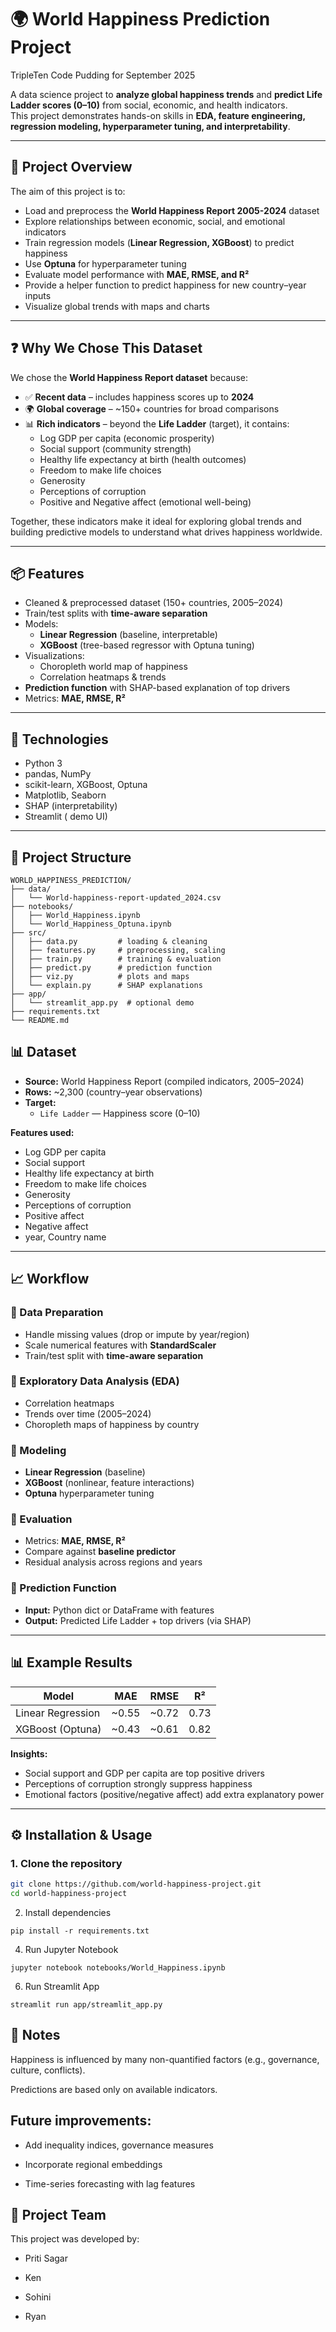 # 🌍 World Happiness Prediction Project

TripleTen Code Pudding for September 2025

A data science project to **analyze global happiness trends** and **predict Life Ladder scores (0–10)** from social, economic, and health indicators.  
This project demonstrates hands-on skills in **EDA, feature engineering, regression modeling, hyperparameter tuning, and interpretability**.

---

## 🚀 Project Overview

The aim of this project is to:

- Load and preprocess the **World Happiness Report 2005-2024** dataset
- Explore relationships between economic, social, and emotional indicators
- Train regression models (**Linear Regression, XGBoost**) to predict happiness
- Use **Optuna** for hyperparameter tuning
- Evaluate model performance with **MAE, RMSE, and R²**
- Provide a helper function to predict happiness for new country–year inputs
- Visualize global trends with maps and charts

---

## ❓ Why We Chose This Dataset

We chose the **World Happiness Report dataset** because:

- ✅ **Recent data** – includes happiness scores up to **2024**
- 🌍 **Global coverage** – ~150+ countries for broad comparisons
- 📊 **Rich indicators** – beyond the **Life Ladder** (target), it contains:
  - Log GDP per capita (economic prosperity)
  - Social support (community strength)
  - Healthy life expectancy at birth (health outcomes)
  - Freedom to make life choices
  - Generosity
  - Perceptions of corruption
  - Positive and Negative affect (emotional well-being)

Together, these indicators make it ideal for exploring global trends and building predictive models to understand what drives happiness worldwide.

---

## 📦 Features

- Cleaned & preprocessed dataset (150+ countries, 2005–2024)
- Train/test splits with **time-aware separation**
- Models:
  - **Linear Regression** (baseline, interpretable)
  - **XGBoost** (tree-based regressor with Optuna tuning)
- Visualizations:
  - Choropleth world map of happiness
  - Correlation heatmaps & trends
- **Prediction function** with SHAP-based explanation of top drivers
- Metrics: **MAE, RMSE, R²**

---

## 🧠 Technologies

- Python 3
- pandas, NumPy
- scikit-learn, XGBoost, Optuna
- Matplotlib, Seaborn
- SHAP (interpretability)
- Streamlit ( demo UI)

---

## 📂 Project Structure

```
WORLD_HAPPINESS_PREDICTION/
├── data/
│   └── World-happiness-report-updated_2024.csv
├── notebooks/
│   ├── World_Happiness.ipynb
│   └── World_Happiness_Optuna.ipynb
├── src/
│   ├── data.py         # loading & cleaning
│   ├── features.py     # preprocessing, scaling
│   ├── train.py        # training & evaluation
│   ├── predict.py      # prediction function
│   ├── viz.py          # plots and maps
│   └── explain.py      # SHAP explanations
├── app/
│   └── streamlit_app.py  # optional demo
├── requirements.txt
└── README.md
```
## 📊 Dataset

- **Source:** World Happiness Report (compiled indicators, 2005–2024)
- **Rows:** ~2,300 (country–year observations)
- **Target:**
  - `Life Ladder` — Happiness score (0–10)

**Features used:**
- Log GDP per capita
- Social support
- Healthy life expectancy at birth
- Freedom to make life choices
- Generosity
- Perceptions of corruption
- Positive affect
- Negative affect
- year, Country name

---


## 📈 Workflow

### 🔹 Data Preparation
- Handle missing values (drop or impute by year/region)
- Scale numerical features with **StandardScaler**
- Train/test split with **time-aware separation**

### 🔹 Exploratory Data Analysis (EDA)
- Correlation heatmaps
- Trends over time (2005–2024)
- Choropleth maps of happiness by country

### 🔹 Modeling
- **Linear Regression** (baseline)
- **XGBoost** (nonlinear, feature interactions)
- **Optuna** hyperparameter tuning

### 🔹 Evaluation
- Metrics: **MAE, RMSE, R²**
- Compare against **baseline predictor**
- Residual analysis across regions and years

### 🔹 Prediction Function
- **Input:** Python dict or DataFrame with features
- **Output:** Predicted Life Ladder + top drivers (via SHAP)

---

## 📊 Example Results

| Model              | MAE   | RMSE  | R²   |
|--------------------|-------|-------|------|
| Linear Regression  | ~0.55 | ~0.72 | 0.73 |
| XGBoost (Optuna)   | ~0.43 | ~0.61 | 0.82 |

**Insights:**
- Social support and GDP per capita are top positive drivers
- Perceptions of corruption strongly suppress happiness
- Emotional factors (positive/negative affect) add extra explanatory power

---

## ⚙️ Installation & Usage

### 1. Clone the repository
```bash
git clone https://github.com/world-happiness-project.git
cd world-happiness-project
```
2. Install dependencies
```
pip install -r requirements.txt
```
4. Run Jupyter Notebook
```
jupyter notebook notebooks/World_Happiness.ipynb
```
6. Run Streamlit App
```
streamlit run app/streamlit_app.py
```
## 📝 Notes

Happiness is influenced by many non-quantified factors (e.g., governance, culture, conflicts).

Predictions are based only on available indicators.

## Future improvements:

- Add inequality indices, governance measures

- Incorporate regional embeddings

- Time-series forecasting with lag features

## 👥 Project Team

This project was developed by:

- Priti Sagar

- Ken

- Sohini

- Ryan

